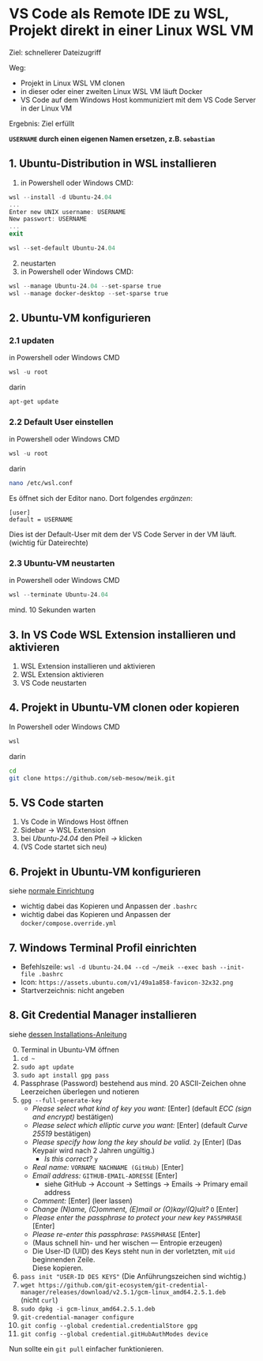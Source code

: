 # VS Code als Remote IDE zu WSL, Projekt direkt in einer Linux WSL VM

Ziel: schnellerer Dateizugriff

Weg:
- Projekt in Linux WSL VM clonen
- in dieser oder einer zweiten Linux WSL VM läuft Docker
- VS Code auf dem Windows Host kommuniziert mit dem VS Code Server in der Linux VM

Ergebnis: Ziel erfüllt

**`USERNAME` durch einen eigenen Namen ersetzen, z.B. `sebastian`**

## 1. Ubuntu-Distribution in WSL installieren

1. in Powershell oder Windows CMD:
```powershell
wsl --install -d Ubuntu-24.04
...
Enter new UNIX username: USERNAME
New passwort: USERNAME
...
exit

wsl --set-default Ubuntu-24.04
```
2. neustarten
3. in Powershell oder Windows CMD:
```powershell
wsl --manage Ubuntu-24.04 --set-sparse true
wsl --manage docker-desktop --set-sparse true
```

## 2. Ubuntu-VM konfigurieren

### 2.1 updaten
in Powershell oder Windows CMD
```powershell
wsl -u root
```
darin
```bash
apt-get update
```

### 2.2 Default User einstellen
in Powershell oder Windows CMD
```powershell
wsl -u root
```
darin
```bash
nano /etc/wsl.conf
```
Es öffnet sich der Editor nano.
Dort folgendes _ergänzen_:
```
[user]
default = USERNAME
```
Dies ist der Default-User mit dem der VS Code Server in der VM läuft. (wichtig für Dateirechte)

### 2.3 Ubuntu-VM neustarten
in Powershell oder Windows CMD
```powershell
wsl --terminate Ubuntu-24.04
```

mind. 10 Sekunden warten

## 3. In VS Code WSL Extension installieren und aktivieren

1. WSL Extension installieren und aktivieren<br>
2. WSL Extension aktivieren
3. VS Code neustarten

## 4. Projekt in Ubuntu-VM clonen oder kopieren

In Powershell oder Windows CMD
```powershell
wsl
```
darin
```bash
cd
git clone https://github.com/seb-mesow/meik.git
```

## 5. VS Code starten

1. Vs Code in Windows Host öffnen
2. Sidebar -> WSL Extension
3. bei _Ubuntu-24.04_ den Pfeil _->_ klicken
4. (VS Code startet sich neu)

## 6. Projekt in Ubuntu-VM konfigurieren

siehe [normale Einrichtung](../README.md)
- wichtig dabei das Kopieren und Anpassen der `.bashrc`
- wichtig dabei das Kopieren und Anpassen der `docker/compose.override.yml`

## 7. Windows Terminal Profil einrichten

- Befehlszeile: `wsl -d Ubuntu-24.04 --cd ~/meik --exec bash --init-file .bashrc`
- Icon: `https://assets.ubuntu.com/v1/49a1a858-favicon-32x32.png`
- Startverzeichnis: nicht angeben

## 8. Git Credential Manager installieren

siehe [dessen Installations-Anleitung](https://github.com/git-ecosystem/git-credential-manager/blob/release/docs/install.md)

0. Terminal in Ubuntu-VM öffnen
1. `cd ~`
2. `sudo apt update`
3. `sudo apt install gpg pass`
4. Passphrase (Password) bestehend aus mind. 20 ASCII-Zeichen ohne Leerzeichen überlegen und notieren
5. `gpg --full-generate-key`
    - _Please select what kind of key you want:_ [Enter] (default _ECC (sign and encrypt)_ bestätigen)
    - _Please select which elliptic curve you want:_ [Enter] (default _Curve 25519_ bestätigen)
    - _Please specify how long the key should be valid._ `2y` [Enter] (Das Keypair wird nach 2 Jahren ungültig.)
      - _Is this correct?_ `y`
    - _Real name:_ `VORNAME NACHNAME (GitHub)` [Enter]
    - _Email address:_ `GITHUB-EMAIL-ADRESSE` [Enter]
    	- siehe GitHub -> Account -> Settings -> Emails -> Primary email address
    - _Comment:_ [Enter] (leer lassen)
    - _Change (N)ame, (C)omment, (E)mail or (O)kay/(Q)uit?_ `O` [Enter]
    - _Please enter the passphrase to protect your new key_ `PASSPHRASE` [Enter]
    - _Please re-enter this passphrase_: `PASSPHRASE` [Enter]
    - (Maus schnell hin- und her wischen — Entropie erzeugen)
    - Die User-ID (UID) des Keys steht nun in der vorletzten, mit `uid` beginnenden Zeile.<br>
      Diese kopieren.
6. `pass init "USER-ID DES KEYS"` (Die Anführungszeichen sind wichtig.)
7. `wget https://github.com/git-ecosystem/git-credential-manager/releases/download/v2.5.1/gcm-linux_amd64.2.5.1.deb`<br>
   (nicht `curl`)
8. `sudo dpkg -i gcm-linux_amd64.2.5.1.deb`
9. `git-credential-manager configure`
10. `git config --global credential.credentialStore gpg`
11. `git config --global credential.gitHubAuthModes device`

Nun sollte ein `git pull` einfacher funktionieren.
